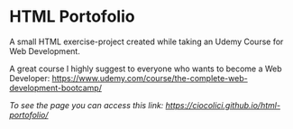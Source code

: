 # HTML Portofolio
A small HTML exercise-project created while taking an Udemy Course for Web Development. 

A great course I highly suggest to everyone who wants to become a Web Developer: 
https://www.udemy.com/course/the-complete-web-development-bootcamp/

*To see the page you can access this link: https://ciocolici.github.io/html-portofolio/*

